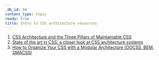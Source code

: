```yaml
---
_db_id: 66
content_type: topic
ready: true
title: Intro to CSS architecture resources
---
```


1. [CSS Architecture and the Three Pillars of Maintainable CSS](https://www.sitepoint.com/css-architecture-and-the-three-pillars-of-maintainable-css/)
2. [State of the art in CSS: a closer look at CSS architecture systems](https://medium.com/openmindonline/state-of-the-art-in-css-a-closer-look-at-css-architecture-systems-544339a6c625)
3. [How to Organize Your CSS with a Modular Architecture (OOCSS, BEM, SMACSS)](https://snipcart.com/blog/organize-css-modular-architecture)